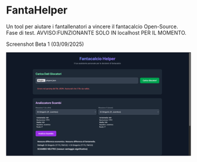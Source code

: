 # FantaHelper
Un tool per aiutare i fantallenatori a vincere il fantacalcio Open-Source. Fase di test. AVVISO:FUNZIONANTE SOLO IN localhost PER IL MOMENTO.

Screenshot Beta 1 (03/09/2025)

[<img src="https://github.com/mattj-na/FantaHelper/blob/main/Screenshot%202025-09-03%20at%2018.57.25.png">](https://github.com/mattj-na/FantaHelper/blob/main/Screenshot%202025-09-03%20at%2018.57.25.png)

